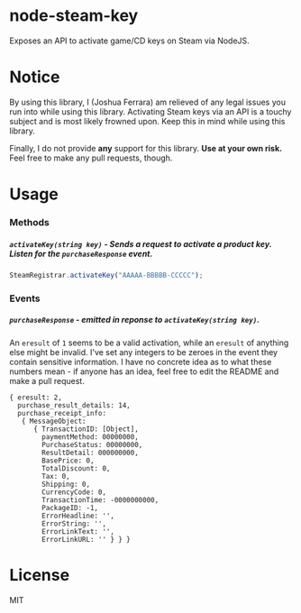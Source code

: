 # node-steam-key

Exposes an API to activate game/CD keys on Steam via NodeJS.

# Notice

By using this library, I (Joshua Ferrara) am relieved of any legal issues you run into while using this library. Activating Steam keys via an API is a touchy subject and is most likely frowned upon. Keep this in mind while using this library.

Finally, I do not provide **any** support for this library. **Use at your own risk.** Feel free to make any pull requests, though.

# Usage

### Methods

##### `activateKey(string key)` - Sends a request to activate a product key. Listen for the `purchaseResponse` event.

```javascript
SteamRegistrar.activateKey("AAAAA-BBBBB-CCCCC");
```

### Events

##### `purchaseResponse` - emitted in reponse to `activateKey(string key)`.

An `eresult` of `1` seems to be a valid activation, while an `eresult` of anything else might be invalid. I've set any integers to be zeroes in the event they contain sensitive information. I have no concrete idea as to what these numbers mean - if anyone has an idea, feel free to edit the README and make a pull request.

```
{ eresult: 2,
  purchase_result_details: 14,
  purchase_receipt_info:
   { MessageObject:
      { TransactionID: [Object],
        paymentMethod: 00000000,
        PurchaseStatus: 00000000,
        ResultDetail: 000000000,
        BasePrice: 0,
        TotalDiscount: 0,
        Tax: 0,
        Shipping: 0,
        CurrencyCode: 0,
        TransactionTime: -0000000000,
        PackageID: -1,
        ErrorHeadline: '',
        ErrorString: '',
        ErrorLinkText: '',
        ErrorLinkURL: '' } } }
```

# License

MIT